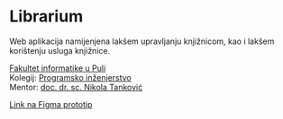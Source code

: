 # Librarium

Web aplikacija namijenjena lakšem upravljanju knjižnicom, kao i lakšem korištenju usluga knjižnice.

[Fakultet informatike u Puli](https://fipu.unipu.hr/)  
Kolegij: [Programsko inženjerstvo](http://ntankovic.unipu.hr/pi)  
Mentor: [doc. dr. sc. Nikola Tanković](https://www.notion.so/fiputreca/Kontakt-stranica-875574d1b92248b1a8e90dae52cd29a9)  

[Link na Figma prototip](https://www.figma.com/proto/FDMiOCGla9YrwEDiIl3a8o/Librarium?node-id=0%3A1&scaling=contain&page-id=0%3A1&starting-point-node-id=10%3A5&show-proto-sidebar=1)
